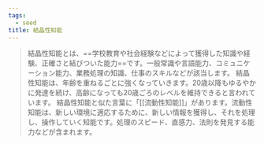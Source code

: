 ```yaml
---
tags:
  - seed
title: 結晶性知能
---
```

> 結晶性知能とは、==学校教育や社会経験などによって獲得した知識や経験、正確さと結びついた能力==です。一般常識や言語能力、コミュニケーション能力、業務処理の知識、仕事のスキルなどが該当します。
> 結晶性知能は、年齢を重ねるごとに強くなっていきます。20歳以降もゆるやかに発達を続け、高齢になっても20歳ごろのレベルを維持できると言われています。
> 結晶性知能と似た言葉に「[[流動性知能]]」があります。流動性知能は、新しい環境に適応するために、新しい情報を獲得し、それを処理し、操作していく知能です。処理のスピード、直感力、法則を発見する能力などが含まれます。
